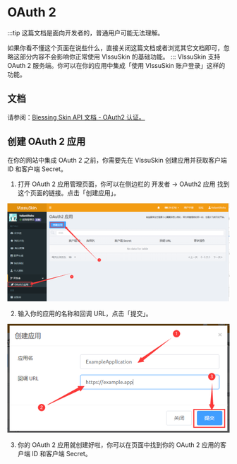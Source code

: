 # OAuth 2
:::tip
这篇文档是面向开发者的，普通用户可能无法理解。

如果你看不懂这个页面在说些什么，直接关闭这篇文档或者浏览其它文档即可，忽略这部分内容不会影响你正常使用 VlssuSkin 的基础功能。
:::
VlssuSkin 支持 OAuth 2 服务端。你可以在你的应用中集成「使用 VlssuSkin 账户登录」这样的功能。

## 文档
请参阅：[Blessing Skin API 文档 - OAuth2 认证。](https://bs-community.github.io/blessing-skin-api-docs/#oauth2-%E8%AE%A4%E8%AF%81)

## 创建 OAuth 2 应用
在你的网站中集成 OAuth 2 之前，你需要先在 VlssuSkin 创建应用并获取客户端 ID 和客户端 Secret。

1. 打开 OAuth 2 应用管理页面，你可以在侧边栏的 开发者 -> OAuth2 应用 找到这个页面的链接。点击「创建应用」。

![OAuth 2界面](/img/vlssuskin/o1.png)

2. 输入你的应用的名称和回调 URL，点击「提交」。

![OAuth 2输入信息](/img/vlssuskin/o2.png)

3. 你的 OAuth 2 应用就创建好啦，你可以在页面中找到你的 OAuth 2 应用的客户端 ID 和客户端 Secret。